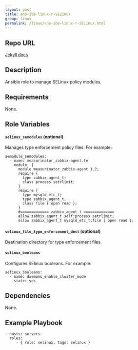 ```yaml
---
layout: post
title: ans-ibe-linux-r-SELinux
group: linux
permalink: /linux/ans-ibe-linux-r-SELinux.html 
---
```


## Repo URL

 [Jekyll docs][jekyll-docs]

[jekyll-docs]: https://github.com/tvallas/ansible-role-selinux

## Description

Ansible role to manage SELinux policy modules.

## Requirements

None.

## Role Variables

#### `selinux_semodules` (optional)

Manages type enforcement policy files. For example:

```
semodule_semodules:
  - name: measurinator_zabbix-agent.te
    module: |
      module measurinator_zabbix-agent 1.2;
      require {
      	type zabbix_agent_t;
      	class process setrlimit;
      }
      require {
      	type mysqld_etc_t;
      	type zabbix_agent_t;
      	class file { open read };
      }
      #============= zabbix_agent_t ==============
      allow zabbix_agent_t self:process setrlimit;
      allow zabbix_agent_t mysqld_etc_t:file { open read };
```

#### `selinux_file_type_enforcement_dest` (optional)

Destination directory for type enforcement files.

#### `selinux_booleans`

Configures SElinux booleans. For example:

```
selinux_booleans:
  - name: daemons_enable_cluster_mode
    state: yes
```

## Dependencies

None.

## Example Playbook

    - hosts: servers
      roles:
         - { role: selinux, tags: selinux }


